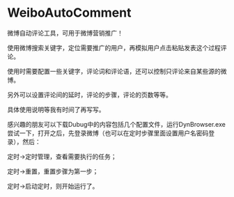 WeiboAutoComment
================

微博自动评论工具，可用于微博营销推广！

使用微博搜索关键字，定位需要推广的用户，再模拟用户点击粘贴发表这个过程评论。

使用时需要配置一些关键字，评论词和评论语，还可以控制只评论来自某些源的微博。

另外可以设置评论间的延时，评论的步骤，评论的页数等等。

具体使用说明等我有时间了再写写。

感兴趣的朋友可以下载Dubug中的内容包括几个配置文件，运行DynBrowser.exe尝试一下，打开之后，先登录微博（也可以在定时步骤里面设置用户名密码登录），然后：

定时->定时管理，查看需要执行的任务；

定时->重置，重置步骤为第一步；

定时->启动定时，则开始运行了。

